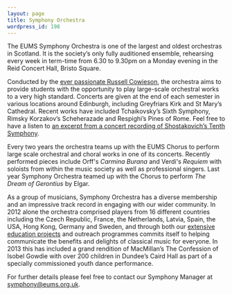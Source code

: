 ```yaml
---
layout: page
title: Symphony Orchestra
wordpress_id: 198
---
```


The EUMS Symphony Orchestra is one of the largest and oldest orchestras in
Scotland. It is the society’s only fully auditioned ensemble, rehearsing every
week in term-time from 6.30 to 9.30pm on a Monday evening in the Reid Concert
Hall, Bristo Square.

Conducted by the [ever passionate Russell Cowieson](/conductors/#russell-cowieson),
the orchestra aims to provide students with the opportunity to play large-scale
orchestral works to a very high standard. Concerts are given at the end of each
semester in various locations around Edinburgh, including Greyfriars Kirk and
St Mary’s Cathedral.  Recent works have included Tchaikovsky’s Sixth Symphony,
Rimsky Korzakov’s Scheherazade and Respighi’s Pines of Rome. Feel free to have
a listen to [an excerpt from a concert recording of Shostakovich’s Tenth Symphony](http://www.last.fm/music/Edinburgh+University+Music+Society/EUMS+Symphony+Orchestra:+Spring+Concert+2011/Shostakovich:+Symphony+No.+10,+II.+Allegro).

Every two years the orchestra teams up with the EUMS Chorus to perform large
scale orchestral and choral works in one of its concerts. Recently performed
pieces include Orff's *Carmina Burana* and Verdi's *Requiem* with soloists from
within the music society as well as professional singers. Last year Symphony
Orchestra teamed up with the Chorus to perform *The Dream of Gerontius* by
Elgar.

As a group of musicians, Symphony Orchestra has a diverse membership and an
impressive track record in engaging with our wider community. In 2012 alone the
orchestra comprised players from 16 different countries including the Czech
Republic, France, the Netherlands, Latvia, Spain, the USA, Hong Kong, Germany
and Sweden, and through both our [extensive education projects](/community/education)
and outreach programmes commits itself to helping communicate the benefits and
delights of classical music for everyone. In 2013 this has included a grand
rendition of MacMillan’s The Confession of Isobel Gowdie with over 200 children
in Dundee’s Caird Hall as part of a specially commissioned youth dance
performance.

For further details please feel free to contact our Symphony Manager at
[symphony@eums.org.uk](mailto:symphony@eums.org.uk).
